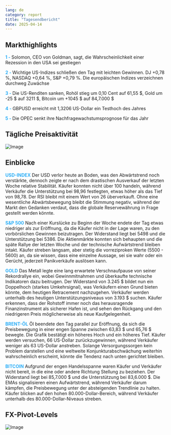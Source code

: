 ```yaml
---
lang: de
category: report
title: "Tagesendbericht"
date: 2025-04-14
---
```



<h2>Markthighlights</h2>
<strong style="color: #2caef7;">1 - </strong> Solomon, CEO von Goldman, sagt, die Wahrscheinlichkeit einer Rezession in den USA sei gestiegen

<strong style="color: #2caef7;">2 - </strong> Wichtige US-Indizes schließen den Tag mit leichten Gewinnen. DJ +0,78 %, NASDAQ +0,64 %, S&P +0,79 %. Die europäischen Indizes verzeichnen durchweg Zuwächse

<strong style="color: #2caef7;">3 - </strong> Die US-Renditen sanken, Rohöl stieg um 0,10 Cent auf 61,55 $, Gold um -25 $ auf 3211 $, Bitcoin um +1045 $ auf 84,7.000 $

<strong style="color: #2caef7;">4 - </strong> GBPUSD erreicht mit 1,3206 US-Dollar ein Testhoch des Jahres

<strong style="color: #2caef7;">5 - </strong> Die OPEC senkt ihre Nachfragewachstumsprognose für das Jahr



<h2>Tägliche Preisaktivität</h2>
<img src="https://markleighedu.github.io/img/Apr-2025/14-Apr-2025/price.jpg" alt="Image"/>

<h2>Einblicke</h2>
<strong style="color: #2caef7;">USD-INDEX</strong> Der USD verlor heute an Boden, was den Abwärtstrend noch verstärkte, dennoch zeigte er nach dem drastischen Ausverkauf der letzten Woche relative Stabilität. Käufer konnten nicht über 100 handeln, während Verkäufer die Unterstützung bei 98,96 festlegten, etwas höher als das Tief von 98,78. Der RSI bleibt mit einem Wert von 26 überverkauft. Ohne eine wesentliche Abwärtsbewegung bleibt die Stimmung negativ, während der Markt den Gedanken verdaut, dass die globale Reservewährung in Frage gestellt werden könnte. 

<strong style="color: #2caef7;">S&P 500</strong> Nach einer Kurslücke zu Beginn der Woche endete der Tag etwas niedriger als zur Eröffnung, da die Käufer nicht in der Lage waren, zu den vorbörslichen Gewinnen beizutragen. Der Widerstand liegt bei 5498 und die Unterstützung bei 5386. Die Aktienmärkte konnten sich behaupten und die späte Rallye der letzten Woche und der technische Aufwärtstrend bleiben intakt. Käufer streben langsam, aber stetig die vorreziproken Werte (5500 - 5600) an, da sie wissen, dass eine einzelne Aussage, sei sie wahr oder ein Gerücht, jederzeit Panikverkäufe auslösen kann.

<strong style="color: #2caef7;">GOLD</strong> Das Metall legte eine lang erwartete Verschnaufpause von seiner Rekordrallye ein, wobei Gewinnmitnahmen und überkaufte technische Indikatoren dazu beitrugen. Der Widerstand von 3.245 $ bildet nun ein Doppelhoch (starkes Umkehrsignal), was Verkäufern einen Grund bieten könnte, dem heutigen Retracement nachzugehen. Verkäufer werden unterhalb des heutigen Unterstützungsniveaus von 3.193 $ suchen. Käufer erkennen, dass der Rohstoff immer noch das herausragende Finanzinstrument als sicherer Hafen ist, und sehen den Rückgang und den niedrigeren Preis möglicherweise als neue Kaufgelegenheit.

<strong style="color: #2caef7;">BRENT-ÖL</strong> Öl beendete den Tag parallel zur Eröffnung, da sich die Preisbewegung in einer engen Spanne zwischen 63,83 $ und 65,76 $ bewegte. Die Grafik bestätigt ein höheres Hoch und ein höheres Tief. Käufer werden versuchen, 66 US-Dollar zurückzugewinnen, während Verkäufer weniger als 63 US-Dollar anstreben. Solange Versorgungssorgen kein Problem darstellen und eine weltweite Konjunkturabschwächung weiterhin wahrscheinlich erscheint, könnte die Tendenz nach unten gerichtet bleiben. 

<strong style="color: #2caef7;">BITCOIN</strong> Aufgrund der engen Handelsspanne waren Käufer und Verkäufer nicht bereit, in die eine oder andere Richtung Stellung zu beziehen. Der Widerstand liegt bei 85,7.000 $ und die Unterstützung bei 83,6.000 $. Die EMAs signalisieren einen Aufwärtstrend, während Verkäufer darum kämpfen, die Preisbewegung unter der absteigenden Trendlinie zu halten. Käufer blicken auf den hohen 80.000-Dollar-Bereich, während Verkäufer unterhalb des 80.000-Dollar-Niveaus streben.



<h2>FX-Pivot-Levels</h2>
<img src="https://markleighedu.github.io/img/Apr-2025/14-Apr-2025/pivot.jpg" alt="Image"/>